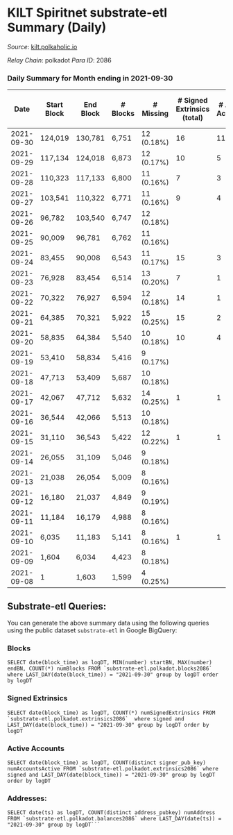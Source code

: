 # KILT Spiritnet substrate-etl Summary (Daily)

_Source_: [kilt.polkaholic.io](https://kilt.polkaholic.io)

*Relay Chain*: polkadot
*Para ID*: 2086



### Daily Summary for Month ending in 2021-09-30


| Date | Start Block | End Block | # Blocks | # Missing | # Signed Extrinsics (total) | # Active Accounts | # Addresses with Balances | # Events | # Transfers | # XCM Transfers In | # XCM Transfers Out |
| ---- | ----------- | --------- | -------- | --------- | --------------------------- | ----------------- | ------------------------- | -------- | ----------- | ------------------ | ------------------- |
| 2021-09-30 | 124,019 | 130,781 | 6,751 | 12 (0.18%) | 16 | 11 |  | 23,811 | 1 ($940,959.00) |   |   |
| 2021-09-29 | 117,134 | 124,018 | 6,873 | 12 (0.17%) | 10 | 5 |  | 22,437 |   |   |   |
| 2021-09-28 | 110,323 | 117,133 | 6,800 | 11 (0.16%) | 7 | 3 |  | 20,823 |   |   |   |
| 2021-09-27 | 103,541 | 110,322 | 6,771 | 11 (0.16%) | 9 | 4 |  | 20,838 | 6 ($2,194,946.83) |   |   |
| 2021-09-26 | 96,782 | 103,540 | 6,747 | 12 (0.18%) |  |  |  | 20,652 |   |   |   |
| 2021-09-25 | 90,009 | 96,781 | 6,762 | 11 (0.16%) |  |  |  | 20,717 |   |   |   |
| 2021-09-24 | 83,455 | 90,008 | 6,543 | 11 (0.17%) | 15 | 3 |  | 20,013 | 5 ($27,722,232.95) |   |   |
| 2021-09-23 | 76,928 | 83,454 | 6,514 | 13 (0.20%) | 7 | 1 |  | 19,620 |   |   |   |
| 2021-09-22 | 70,322 | 76,927 | 6,594 | 12 (0.18%) | 14 | 1 |  | 20,223 |   |   |   |
| 2021-09-21 | 64,385 | 70,321 | 5,922 | 15 (0.25%) | 15 | 2 |  | 18,084 |   |   |   |
| 2021-09-20 | 58,835 | 64,384 | 5,540 | 10 (0.18%) | 10 | 4 |  | 16,651 | 2 ($2,456,072.36) |   |   |
| 2021-09-19 | 53,410 | 58,834 | 5,416 | 9 (0.17%) |  |  |  | 16,248 |   |   |   |
| 2021-09-18 | 47,713 | 53,409 | 5,687 | 10 (0.18%) |  |  |  | 17,061 |   |   |   |
| 2021-09-17 | 42,067 | 47,712 | 5,632 | 14 (0.25%) | 1 | 1 |  | 16,898 |   |   |   |
| 2021-09-16 | 36,544 | 42,066 | 5,513 | 10 (0.18%) |  |  |  | 16,539 |   |   |   |
| 2021-09-15 | 31,110 | 36,543 | 5,422 | 12 (0.22%) | 1 | 1 |  | 16,268 |   |   |   |
| 2021-09-14 | 26,055 | 31,109 | 5,046 | 9 (0.18%) |  |  |  | 15,138 |   |   |   |
| 2021-09-13 | 21,038 | 26,054 | 5,009 | 8 (0.16%) |  |  |  | 15,027 |   |   |   |
| 2021-09-12 | 16,180 | 21,037 | 4,849 | 9 (0.19%) |  |  |  | 14,547 |   |   |   |
| 2021-09-11 | 11,184 | 16,179 | 4,988 | 8 (0.16%) |  |  |  | 14,964 |   |   |   |
| 2021-09-10 | 6,035 | 11,183 | 5,141 | 8 (0.16%) | 1 | 1 |  | 15,424 |   |   |   |
| 2021-09-09 | 1,604 | 6,034 | 4,423 | 8 (0.18%) |  |  |  | 13,269 |   |   |   |
| 2021-09-08 | 1 | 1,603 | 1,599 | 4 (0.25%) |  |  |  | 4,797 |   |   |   |

## Substrate-etl Queries:
You can generate the above summary data using the following queries using the public dataset `substrate-etl` in Google BigQuery:


### Blocks
```
SELECT date(block_time) as logDT, MIN(number) startBN, MAX(number) endBN, COUNT(*) numBlocks FROM `substrate-etl.polkadot.blocks2086`  where LAST_DAY(date(block_time)) = "2021-09-30" group by logDT order by logDT
```


### Signed Extrinsics
```
SELECT date(block_time) as logDT, COUNT(*) numSignedExtrinsics FROM `substrate-etl.polkadot.extrinsics2086`  where signed and LAST_DAY(date(block_time)) = "2021-09-30" group by logDT order by logDT
```


### Active Accounts
```
SELECT date(block_time) as logDT, COUNT(distinct signer_pub_key) numAccountsActive FROM `substrate-etl.polkadot.extrinsics2086` where signed and LAST_DAY(date(block_time)) = "2021-09-30" group by logDT order by logDT
```


### Addresses:
```
SELECT date(ts) as logDT, COUNT(distinct address_pubkey) numAddress FROM `substrate-etl.polkadot.balances2086` where LAST_DAY(date(ts)) = "2021-09-30" group by logDT```


